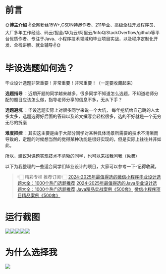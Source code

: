 # 前言

🌞**博主介绍**
✌全网粉丝15W+,CSDN特邀作者、211毕业、高级全栈开发程序员、大厂多年工作经验、码云/掘金/华为云/阿里云/InfoQ/StackOverflow/github等平台优质作者、专注于Java、小程序技术领域和毕业项目实战，以及程序定制化开发、全栈讲解、就业辅导✌🌞

# 毕设选题如何选？

毕业设计选题非常重要！非常重要！非常重要！（一定要收藏起来）

**选题指导** ：近期开题的同学越来越多，很多同学不知道怎么选题，不知道老师分配的题目应该怎么做，指导老师分享的信息不多，无从下手？

**选题避坑** ：毕设选题实际上对很多同学来说一个大坑，
每年挖坑给自己跳的人太多太多，选题选得好后面的答辩以及论文撰写会轻松很多，选的不好就是一个无穷无尽的折磨

**难度把控** ：其实这主要是由于大部分同学对某种具体场景所需要的技术不清晰而导致的，定题的时候想当然的觉得某种功能是很好实现的，但是实际上往往并非如此。

所以，建议对课题实现技术不清晰的同学，也可以来找我问我（免费）

以下为我整理的一些适合同学们毕业设计的项目，大家可以参考一下-记得收藏。

> 👇🏻 精彩专栏 推荐订阅👇🏻
> [2024-2025年最值得选的微信小程序毕业设计选题大全：1000个热门选题推荐](https://www.yuque.com/cxycsx/bve3ul)
> [2024-2025年最值得选的Java毕业设计选题大全：1000个热门选题推荐](https://www.yuque.com/cxycsx/bve3ul)
> [Java精品实战案例《500套》](https://www.yuque.com/cxycsx/bve3ul)
> [微信小程序项目精品案例《500套》](https://www.yuque.com/cxycsx/bve3ul)

# 运行截图

![](http://www.bysj52.com/uploadfile/ueditor/image/202306/%E6%AF%95%E8%AE%BEweixin195%E5%9F%BA%E4%BA%8E%E5%BE%AE%E4%BF%A1%E5%B9%B3%E5%8F%B0%E7%9A%84%E8%B4%AD%E7%89%A9%E5%95%86%E5%9F%8E%E5%B0%8F%E7%A8%8B%E5%BA%8F%E5%BC%80%E5%8F%91ssm%E6%AF%95%E4%B8%9A%E8%AE%BE%E8%AE%A1/5.png)![](http://www.bysj52.com/uploadfile/ueditor/image/202306/%E6%AF%95%E8%AE%BEweixin195%E5%9F%BA%E4%BA%8E%E5%BE%AE%E4%BF%A1%E5%B9%B3%E5%8F%B0%E7%9A%84%E8%B4%AD%E7%89%A9%E5%95%86%E5%9F%8E%E5%B0%8F%E7%A8%8B%E5%BA%8F%E5%BC%80%E5%8F%91ssm%E6%AF%95%E4%B8%9A%E8%AE%BE%E8%AE%A1/2.png)![](http://www.bysj52.com/uploadfile/ueditor/image/202306/%E6%AF%95%E8%AE%BEweixin195%E5%9F%BA%E4%BA%8E%E5%BE%AE%E4%BF%A1%E5%B9%B3%E5%8F%B0%E7%9A%84%E8%B4%AD%E7%89%A9%E5%95%86%E5%9F%8E%E5%B0%8F%E7%A8%8B%E5%BA%8F%E5%BC%80%E5%8F%91ssm%E6%AF%95%E4%B8%9A%E8%AE%BE%E8%AE%A1/1.png)![](http://www.bysj52.com/uploadfile/ueditor/image/202306/%E6%AF%95%E8%AE%BEweixin195%E5%9F%BA%E4%BA%8E%E5%BE%AE%E4%BF%A1%E5%B9%B3%E5%8F%B0%E7%9A%84%E8%B4%AD%E7%89%A9%E5%95%86%E5%9F%8E%E5%B0%8F%E7%A8%8B%E5%BA%8F%E5%BC%80%E5%8F%91ssm%E6%AF%95%E4%B8%9A%E8%AE%BE%E8%AE%A1/4.png)![](http://www.bysj52.com/uploadfile/ueditor/image/202306/%E6%AF%95%E8%AE%BEweixin195%E5%9F%BA%E4%BA%8E%E5%BE%AE%E4%BF%A1%E5%B9%B3%E5%8F%B0%E7%9A%84%E8%B4%AD%E7%89%A9%E5%95%86%E5%9F%8E%E5%B0%8F%E7%A8%8B%E5%BA%8F%E5%BC%80%E5%8F%91ssm%E6%AF%95%E4%B8%9A%E8%AE%BE%E8%AE%A1/3.png)

# 为什么选择我

![](http://upload.cxycsx.vip/%E6%9C%AA%E5%91%BD%E5%90%8D__2024-09-06+10_52_44.jpg)

